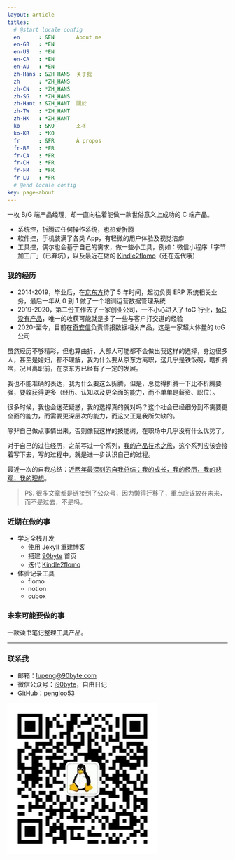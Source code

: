 ```yaml
---
layout: article
titles:
  # @start locale config
  en      : &EN       About me
  en-GB   : *EN
  en-US   : *EN
  en-CA   : *EN
  en-AU   : *EN
  zh-Hans : &ZH_HANS  关于我
  zh      : *ZH_HANS
  zh-CN   : *ZH_HANS
  zh-SG   : *ZH_HANS
  zh-Hant : &ZH_HANT  關於
  zh-TW   : *ZH_HANT
  zh-HK   : *ZH_HANT
  ko      : &KO       소개
  ko-KR   : *KO
  fr      : &FR       À propos
  fr-BE   : *FR
  fr-CA   : *FR
  fr-CH   : *FR
  fr-FR   : *FR
  fr-LU   : *FR
  # @end locale config
key: page-about
---
```


一枚 B/G 端产品经理，却一直向往着能做一款世俗意义上成功的 C 端产品。

- 系统控，折腾过任何操作系统，也热爱折腾
- 软件控，手机装满了各类 App，有轻微的用户体验及视觉洁癖
- 工具控，偶尔也会基于自己的需求，做一些小工具，例如：微信小程序「字节加工厂」（已弃坑），以及最近在做的 [Kindle2flomo](http://kindle2flomo.90byte.com/index.html)（还在迭代哦）

### 我的经历

- 2014-2019，毕业后，在[京东方](https://boe.com/)待了 5 年时间，起初负责 ERP 系统相关业务，最后一年从 0 到 1 做了一个培训运营数据管理系统
- 2019-2020，第二份工作去了一家创业公司，一不小心进入了 toG 行业，[toG 没有产品](https://iamlupeng.com/archive.html?tag=toG)，唯一的收获可能就是多了一些与客户打交道的经验
- 2020-至今，目前在[奇安信](https://www.qianxin.com/)负责情报数据相关产品，这是一家超大体量的 toG 公司

虽然经历不够精彩，但也算曲折，大部人可能都不会做出我这样的选择，身边很多人，甚至是媳妇，都不理解，我为什么要从京东方离职，这几乎是铁饭碗，瞎折腾啥，况且离职前，在京东方已经有了一定的发展。

我也不能准确的表达，我为什么要这么折腾，但是，总觉得折腾一下比不折腾要强，要收获得更多（经历、认知以及更全面的能力，而不单单是薪资、职位）。

很多时候，我也会迷茫疑惑，我的选择真的就对吗？这个社会已经细分到不需要更全面的能力，而需要更深层次的能力，而这又正是我所欠缺的。

除非自己做点事情出来，否则像我这样的技能树，在职场中几乎没有什么优势了。

对于自己的过往经历，之前写过一个系列，[我的产品技术之旅](https://mp.weixin.qq.com/mp/appmsgalbum?__biz=MjM5MDQ4NjUwMg==&action=getalbum&album_id=1337905242612269057&scene=173&subscene=10000&sessionid=0&enterid=1635909369&from_msgid=2649197686&from_itemidx=1&count=3&nolastread=1#wechat_redirect)，这个系列应该会接着写下去，写的过程中，就是进一步认识自己的过程。

最近一次的自我总结：[近两年最深刻的自我总结：我的成长，我的经历，我的悲观，我的理想](https://mp.weixin.qq.com/s?__biz=MjM5MDQ4NjUwMg==&mid=2649198349&idx=1&sn=447de65c26524e56b5213bfd73b6778f&chksm=be5735848920bc923fdd2abe40fba831c992082061d9f238b280d4d65c849148fdccb07fc14b&token=1584174037&lang=zh_CN#rd)。

> PS. 很多文章都是链接到了公众号，因为懒得迁移了，重点应该放在未来，而不是过去，不是吗。

### 近期在做的事

- 学习全栈开发
  - 使用 Jekyll 重建[博客](https://iamlupeng.com)
  - 搭建 [90byte](https://www.90byte.com) 首页
  - 迭代 [Kindle2flomo](http://kindle2flomo.90byte.com/index.html)
- 体验记录工具
  - flomo
  - notion
  - cubox

### 未来可能要做的事

一款读书笔记整理工具产品。

---

### 联系我

- 邮箱：lupeng@90byte.com
- 微信公众号：[i90byte](http://mp.weixin.qq.com/s?__biz=MjM5MDQ4NjUwMg==&mid=2649198549&idx=1&sn=632d4d005ec3efa9b7400bbca5a2a60c&chksm=be57355c8920bc4af1487ee4c648e97ed191838927215b4f7aa833654c1644e82441406563ec#rd)，自由日记
- GitHub：[pengloo53](https://github.com/pengloo53)

![](/assets/images/wechat.jpg)

